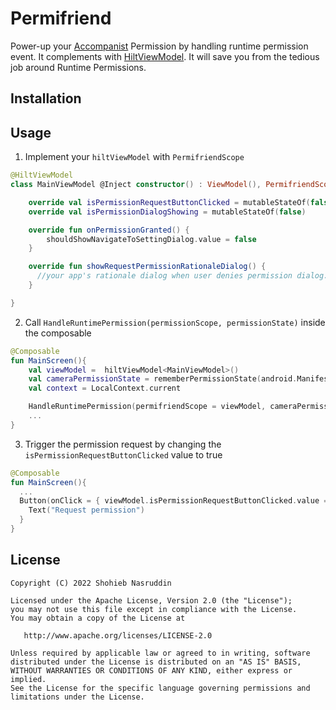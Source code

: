 # Permifriend
Power-up your [Accompanist](https://google.github.io/accompanist/permissions/) Permission by handling runtime permission event. It complements with [HiltViewModel](https://developer.android.com/training/dependency-injection/hilt-jetpack#viewmodels).  It will save you from the tedious job around Runtime Permissions.

## Installation

## Usage

1. Implement your  `hiltViewModel` with `PermifriendScope`

```MainViewModel.kt
@HiltViewModel
class MainViewModel @Inject constructor() : ViewModel(), PermifriendScope  {

    override val isPermissionRequestButtonClicked = mutableStateOf(false)
    override val isPermissionDialogShowing = mutableStateOf(false)

    override fun onPermissionGranted() {
        shouldShowNavigateToSettingDialog.value = false
    }

    override fun showRequestPermissionRationaleDialog() {
      //your app's rationale dialog when user denies permission dialog.
    }

}
```

2. Call `HandleRuntimePermission(permissionScope, permissionState)` inside the composable

```MainScreen.kt
@Composable
fun MainScreen(){
    val viewModel =  hiltViewModel<MainViewModel>()
    val cameraPermissionState = rememberPermissionState(android.Manifest.permission.CAMERA)
    val context = LocalContext.current

    HandleRuntimePermission(permifriendScope = viewModel, cameraPermissionState = cameraPermissionState)
    ...
}
```

3. Trigger the permission request by changing the `isPermissionRequestButtonClicked` value to true

```MainScreen.kt
@Composable
fun MainScreen(){
  ...
  Button(onClick = { viewModel.isPermissionRequestButtonClicked.value = true }) {
    Text("Request permission")
  }
}
```

## License
```
Copyright (C) 2022 Shohieb Nasruddin

Licensed under the Apache License, Version 2.0 (the "License");
you may not use this file except in compliance with the License.
You may obtain a copy of the License at

   http://www.apache.org/licenses/LICENSE-2.0

Unless required by applicable law or agreed to in writing, software
distributed under the License is distributed on an "AS IS" BASIS,
WITHOUT WARRANTIES OR CONDITIONS OF ANY KIND, either express or implied.
See the License for the specific language governing permissions and
limitations under the License.
```
